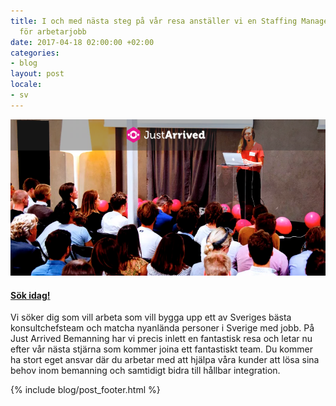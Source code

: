 ```yaml
---
title: I och med nästa steg på vår resa anställer vi en Staffing Manager med ansvar
  för arbetarjobb
date: 2017-04-18 02:00:00 +02:00
categories:
- blog
layout: post
locale:
- sv
---
```


![Staffing Manager](/assets/images/blog/staff.png)

#### [Sök idag!](https://careers.justarrived.se/jobs/32414)


Vi söker dig som vill arbeta som vill bygga upp ett av Sveriges bästa konsultchefsteam och matcha nyanlända personer i Sverige med jobb. På Just Arrived Bemanning har vi precis inlett en fantastisk resa och letar nu efter vår nästa stjärna som kommer joina ett fantastiskt team. Du kommer ha stort eget ansvar där du arbetar med att hjälpa våra kunder att lösa sina behov inom bemanning och samtidigt bidra till hållbar integration.



{% include blog/post_footer.html %}

